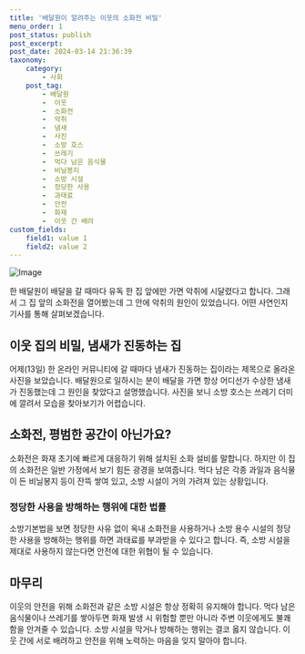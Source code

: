 ```yaml
---
title: '배달원이 알려주는 이웃의 소화전 비밀'
menu_order: 1
post_status: publish
post_excerpt: 
post_date: 2024-03-14 21:36:39
taxonomy:
    category:
        - 사회
    post_tag:
        - 배달원
        -  이웃
        -  소화전
        -  악취
        -  냄새
        -  사진
        -  소방 호스
        -  쓰레기
        -  먹다 남은 음식물
        -  비닐봉지
        -  소방 시설
        -  정당한 사용
        -  과태료
        -  안전
        -  화재
        -  이웃 간 배려
custom_fields:
    field1: value 1
    field2: value 2
---
```


![Image](https://imgnews.pstatic.net/image/055/2024/03/14/0001138502_002_20240314110409335.jpg?type=w647)

한 배달원이 배달을 갈 때마다 유독 한 집 앞에만 가면 악취에 시달렸다고 합니다. 그래서 그 집 앞의 소화전을 열어봤는데 그 안에 악취의 원인이 있었습니다. 어떤 사연인지 기사를 통해 살펴보겠습니다.
## 이웃 집의 비밀, 냄새가 진동하는 집
어제(13일) 한 온라인 커뮤니티에 갈 때마다 냄새가 진동하는 집이라는 제목으로 올라온 사진을 보았습니다. 배달원으로 일하시는 분이 배달을 가면 항상 어디선가 수상한 냄새가 진동했는데 그 원인을 찾았다고 설명했습니다. 사진을 보니 소방 호스는 쓰레기 더미에 깔려서 모습을 찾아보기가 어렵습니다.
## 소화전, 평범한 공간이 아닌가요?
소화전은 화재 초기에 빠르게 대응하기 위해 설치된 소화 설비를 말합니다. 하지만 이 집의 소화전은 일반 가정에서 보기 힘든 광경을 보여줍니다. 먹다 남은 각종 과일과 음식물이 든 비닐봉지 등이 잔뜩 쌓여 있고, 소방 시설이 거의 가려져 있는 상황입니다.
### 정당한 사용을 방해하는 행위에 대한 법률
소방기본법을 보면 정당한 사유 없이 옥내 소화전을 사용하거나 소방 용수 시설의 정당한 사용을 방해하는 행위를 하면 과태료를 부과받을 수 있다고 합니다. 즉, 소방 시설을 제대로 사용하지 않는다면 안전에 대한 위협이 될 수 있습니다.
## 마무리
이웃의 안전을 위해 소화전과 같은 소방 시설은 항상 정확히 유지해야 합니다. 먹다 남은 음식물이나 쓰레기를 쌓아두면 화재 발생 시 위험할 뿐만 아니라 주변 이웃에게도 불쾌함을 안겨줄 수 있습니다. 소방 시설을 막거나 방해하는 행위는 결코 옳지 않습니다. 이웃 간에 서로 배려하고 안전을 위해 노력하는 마음을 잊지 말아야 합니다.
